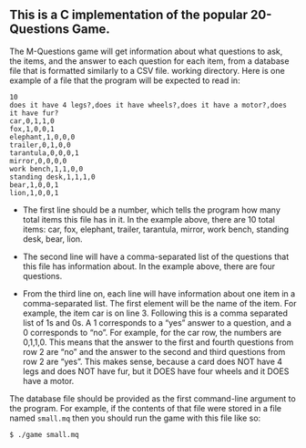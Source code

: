 ## This is a C implementation of the popular 20-Questions Game. 
The M-Questions game will get information about what questions to ask, the items, and the answer to each
question for each item, from a database file that is formatted similarly to a CSV file. working directory. Here is
one example of a file that the program will be expected to read in:
```
10
does it have 4 legs?,does it have wheels?,does it have a motor?,does it have fur?
car,0,1,1,0
fox,1,0,0,1
elephant,1,0,0,0
trailer,0,1,0,0
tarantula,0,0,0,1
mirror,0,0,0,0
work bench,1,1,0,0
standing desk,1,1,1,0
bear,1,0,0,1
lion,1,0,0,1
```
* The first line should be a number, which tells the program how many total items this file has in it. In the
example above, there are 10 total items: car, fox, elephant, trailer, tarantula, mirror, work bench,
standing desk, bear, lion.

* The second line will have a comma-separated list of the questions that this file has information about. In
the example above, there are four questions.

* From the third line on, each line will have information about one item in a comma-separated list. The
first element will be the name of the item. For example, the item car is on line 3. Following this is a
comma separated list of 1s and 0s. A 1 corresponds to a “yes” answer to a question, and a 0
corresponds to “no”. For example, for the car row, the numbers are 0,1,1,0. This means that the answer
to the first and fourth questions from row 2 are “no” and the answer to the second and third questions
from row 2 are “yes”. This makes sense, because a card does NOT have 4 legs and does NOT have
fur, but it DOES have four wheels and it DOES have a motor.

The database file should be provided as the first command-line argument to the program. For example, if the
contents of that file were stored in a file named ```small.mq``` then you should run the game with this file like so:
```
$ ./game small.mq
```
